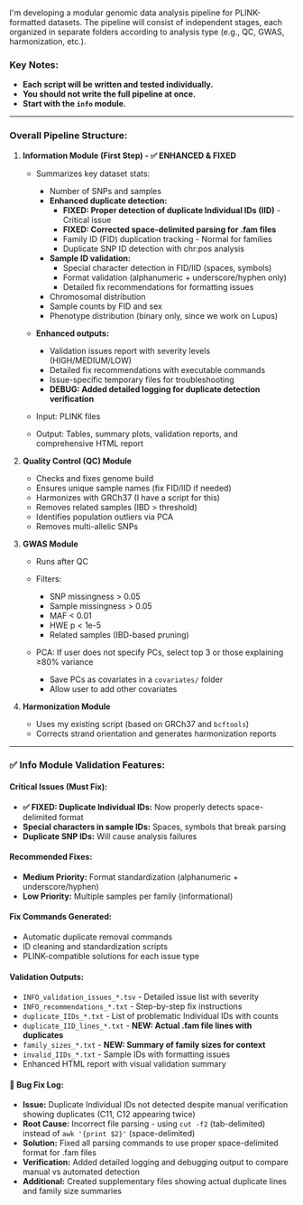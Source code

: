 ### 
I'm developing a modular genomic data analysis pipeline for PLINK-formatted datasets. The pipeline will consist of independent stages, each organized in separate folders according to analysis type (e.g., QC, GWAS, harmonization, etc.).

### Key Notes:

* **Each script will be written and tested individually.**
* **You should not write the full pipeline at once.**
* **Start with the `info` module.**

---

### Overall Pipeline Structure:

1. **Information Module (First Step) - ✅ ENHANCED & FIXED**

   * Summarizes key dataset stats:

     * Number of SNPs and samples
     * **Enhanced duplicate detection:**
       * **FIXED: Proper detection of duplicate Individual IDs (IID)** - Critical issue
       * **FIXED: Corrected space-delimited parsing for .fam files**
       * Family ID (FID) duplication tracking - Normal for families
       * Duplicate SNP ID detection with chr:pos analysis
     * **Sample ID validation:**
       * Special character detection in FID/IID (spaces, symbols)
       * Format validation (alphanumeric + underscore/hyphen only)
       * Detailed fix recommendations for formatting issues
     * Chromosomal distribution
     * Sample counts by FID and sex
     * Phenotype distribution (binary only, since we work on Lupus)
   * **Enhanced outputs:**
     * Validation issues report with severity levels (HIGH/MEDIUM/LOW)
     * Detailed fix recommendations with executable commands
     * Issue-specific temporary files for troubleshooting
     * **DEBUG: Added detailed logging for duplicate detection verification**
   * Input: PLINK files
   * Output: Tables, summary plots, validation reports, and comprehensive HTML report

2. **Quality Control (QC) Module**

   * Checks and fixes genome build
   * Ensures unique sample names (fix FID/IID if needed)
   * Harmonizes with GRCh37 (I have a script for this)
   * Removes related samples (IBD > threshold)
   * Identifies population outliers via PCA
   * Removes multi-allelic SNPs

3. **GWAS Module**

   * Runs after QC
   * Filters:

     * SNP missingness > 0.05
     * Sample missingness > 0.05
     * MAF < 0.01
     * HWE p < 1e-5
     * Related samples (IBD-based pruning)
   * PCA: If user does not specify PCs, select top 3 or those explaining ≥80% variance

     * Save PCs as covariates in a `covariates/` folder
     * Allow user to add other covariates

4. **Harmonization Module**

   * Uses my existing script (based on GRCh37 and `bcftools`)
   * Corrects strand orientation and generates harmonization reports

---

### ✅ Info Module Validation Features:

#### **Critical Issues (Must Fix):**
- **✅ FIXED: Duplicate Individual IDs:** Now properly detects space-delimited format
- **Special characters in sample IDs:** Spaces, symbols that break parsing
- **Duplicate SNP IDs:** Will cause analysis failures

#### **Recommended Fixes:**
- **Medium Priority:** Format standardization (alphanumeric + underscore/hyphen)
- **Low Priority:** Multiple samples per family (informational)

#### **Fix Commands Generated:**
- Automatic duplicate removal commands
- ID cleaning and standardization scripts  
- PLINK-compatible solutions for each issue type

#### **Validation Outputs:**
- `INFO_validation_issues_*.tsv` - Detailed issue list with severity
- `INFO_recommendations_*.txt` - Step-by-step fix instructions
- `duplicate_IIDs_*.txt` - List of problematic Individual IDs with counts
- `duplicate_IID_lines_*.txt` - **NEW: Actual .fam file lines with duplicates**
- `family_sizes_*.txt` - **NEW: Summary of family sizes for context**
- `invalid_IIDs_*.txt` - Sample IDs with formatting issues
- Enhanced HTML report with visual validation summary

#### **🐛 Bug Fix Log:**
- **Issue:** Duplicate Individual IDs not detected despite manual verification showing duplicates (C11, C12 appearing twice)
- **Root Cause:** Incorrect file parsing - using `cut -f2` (tab-delimited) instead of `awk '{print $2}'` (space-delimited)
- **Solution:** Fixed all parsing commands to use proper space-delimited format for .fam files
- **Verification:** Added detailed logging and debugging output to compare manual vs automated detection
- **Additional:** Created supplementary files showing actual duplicate lines and family size summaries